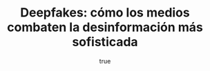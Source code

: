 ---
title: 'Deepfakes: cómo los medios combaten la desinformación más sofisticada'
author:
  name: Jose A. García Avilés
  twitter: jagaraviles
  gplus:  
  bio: Coordinador Módulo Audiencias
  image: jga.jpg
  link: https://twitter.com/jagaraviles
---